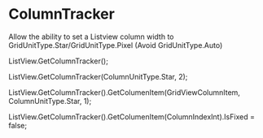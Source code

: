 # ColumnTracker
Allow the ability  to set a Listview column width to GridUnitType.Star/GridUnitType.Pixel (Avoid GridUnitType.Auto)

ListView.GetColumnTracker();

ListView.GetColumnTracker(ColumnUnitType.Star, 2);

ListView.GetColumnTracker().GetColumenItem(GridViewColumnItem, ColumnUnitType.Star, 1);

ListView.GetColumnTracker().GetColumenItem(ColumnIndexInt).IsFixed = false;
